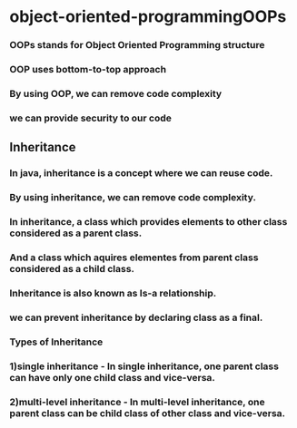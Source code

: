 # object-oriented-programmingOOPs
### OOPs stands for Object Oriented Programming structure
### OOP uses bottom-to-top approach
### By using OOP, we can remove code complexity
### we can provide security to our code
## Inheritance
### In java, inheritance is a concept where we can reuse code.
### By using inheritance, we can remove code complexity.
### In inheritance, a class which provides elements to other class considered as a parent class.
### And a class which aquires elementes from parent class considered as a child class.
### Inheritance is also known as Is-a relationship.
### we can prevent inheritance by declaring class as a final.
### Types of Inheritance
### 1)single inheritance - In single inheritance, one parent class can have only one child class and vice-versa.
### 2)multi-level inheritance - In multi-level inheritance, one parent class can be child class of other class and vice-versa.
